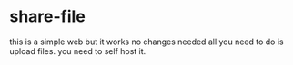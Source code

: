 # share-file
this is a simple web but it works no changes needed all you need to do is upload files. you need to self host it. 
